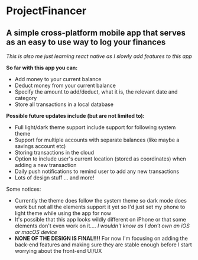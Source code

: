 # ProjectFinancer

## A simple cross-platform mobile app that serves as an easy to use way to log your finances

_This is also me just learning react native as I slowly add features to this app_

**So far with this app you can:**

- Add money to your current balance
- Deduct money from your current balance
- Specify the amount to add/deduct, what it is, the relevant date and category
- Store all transactions in a local database

**Possible future updates include (but are not limited to):**

- Full light/dark theme support include support for following system theme
- Support for multiple accounts with separate balances (like maybe a savings account etc)
- Storing transactions in the cloud
- Option to include user's current location (stored as coordinates) when adding a new transaction
- Daily push notifications to remind user to add any new transactions
- Lots of design stuff
  ... and more!

Some notices:

- Currently the theme does follow the system theme so dark mode does work but not all the elements support it yet so I'd just set my phone to light theme while using the app for now
- It's possible that this app looks wildly different on iPhone or that some elements don't even work on it.... _I wouldn't know as I don't own an iOS or macOS device_
- **NONE OF THE DESIGN IS FINAL!!!!** For now I'm focusing on adding the back-end features and making sure they are stable enough before I start worrying about the front-end UI/UX
